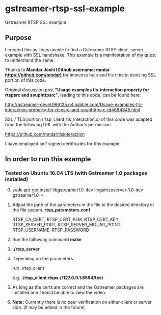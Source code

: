 # gstreamer-rtsp-ssl-example
Gstreamer RTSP SSL example

## Purpose
I created this as I was unable to find a Gstreamer RTSP client-server example with SSL handshake. This example is a manifestation of my quest to understand the same.

Thanks to **Mandar Joshi (Github username: mndar https://github.com/mndar)** for immense help and his time in devising SSL portion of this code.

Original discussion post **"Usage examples tls-interaction property for rtspsrc and souphttpsrc"**, leading to this code, can be found here:

http://gstreamer-devel.966125.n4.nabble.com/Usage-examples-tls-interaction-property-for-rtspsrc-and-souphttpsrc-td4684845.html

SSL / TLS portion (rtsp_client_tls_interaction.c) of this code was adapted from the following URL with the Author's permission.

https://github.com/mndar/tlsinteraction

I have employed self signed certificates for this example.

## In order to run this example

### Tested on Ubuntu 16.04 LTS (with Gstreamer 1.0 packages installed)

0. sudo apt-get install libgstreamer1.0-dev libgstrtspserver-1.0-dev gstreamer1.0-*

1. Adjust the path of the parameters in the file to the desired directory in the file system.
   **rtsp_parameters.conf**
      
   RTSP_CA_CERT, RTSP_CERT_PEM, RTSP_CERT_KEY, RTSP_SERVER_PORT, RTSP_SERVER_MOUNT_POINT, RTSP_USERNAME, RTSP_PASSWORD

2. Run the following command
   **make**

3. **./rtsp_server**

4. Depending on the parameters

   run
   ./rtsp_client <URL>

   e.g. 
   **./rtsp_client rtsps://127.0.0.1:8554/test**

5. As long as the certs are correct and the Gstreamer packages are installed one should be able to view the video.

6. **Note:** Currently there is no peer verification on either client or server side. (it may be added in the future)
